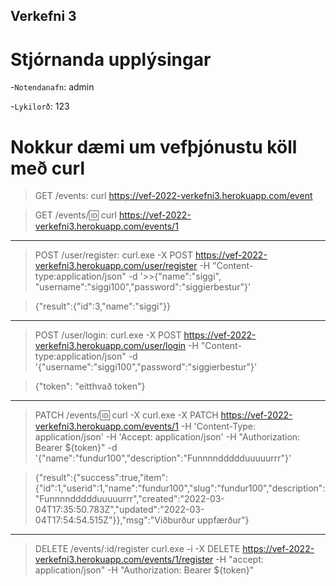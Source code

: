 ## Verkefni 3

# Stjórnanda upplýsingar

-`Notendanafn`: admin

-`Lykilorð`: 123

# Nokkur dæmi um vefþjónustu köll með curl

> GET /events: curl https://vef-2022-verkefni3.herokuapp.com/event

> GET /events/:id: curl https://vef-2022-verkefni3.herokuapp.com/events/1

---

> POST /user/register: curl.exe -X POST https://vef-2022-verkefni3.herokuapp.com/user/register -H "Content-type:application/json" -d '>>{\"name\":\"siggi\", \"username\":\"siggi100\",\"password\":\"siggierbestur\"}'

> {"result":{"id":3,"name":"siggi"}}

---

> POST /user/login: curl.exe -X POST https://vef-2022-verkefni3.herokuapp.com/user/login -H "Content-type:application/json" -d '{\"username\":\"siggi100\",\"password\":\"siggierbestur\"}'

> {"token": "eitthvað token"}

---

> PATCH /events/:id: curl -X curl.exe -X PATCH https://vef-2022-verkefni3.herokuapp.com/events/1 -H 'Content-Type: application/json' -H 'Accept: application/json' -H "Authorization: Bearer ${token}" -d '{\"name\":\"fundur100\",\"description\":\"Funnnnddddduuuuurrr\"}'

> {"result":{"success":true,"item":{"id":1,"userid":1,"name":"fundur100","slug":"fundur100","description":"Funnnnddddduuuuurrr","created":"2022-03-04T17:35:50.783Z","updated":"2022-03-04T17:54:54.515Z"}},"msg":"Viðburður uppfærður"}

---

> DELETE /events/:id/register curl.exe -i -X DELETE https://vef-2022-verkefni3.herokuapp.com/events/1/register -H "accept: application/json" -H "Authorization: Bearer ${token}"

